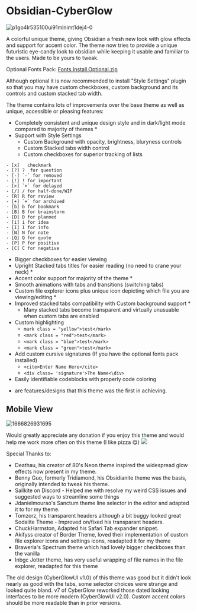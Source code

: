 # Obsidian-CyberGlow

![p1go4lr535100ui91mlnimt1dej4-0](https://user-images.githubusercontent.com/32932497/215888370-e3572049-4ad1-4115-a4d7-7337d5cdaf88.png)

A colorful unique theme, giving Obsidian a fresh new look with glow effects and support for accent color. The theme now tries to provide a unique futuristic eye-candy  look to obsidian while keeping it usable and familiar to the users. Made to be yours to tweak.

Optional Fonts Pack: [Fonts.Install.Optional.zip](https://github.com/ArtexJay/Obsidian-CyberGlow/files/10552682/Fonts.Install.Optional.zip)

Although optional it is now recommended to install "Style Settings" plugin so that you may have custom checkboxes, custom background and its controls and custom stacked tab width.

The theme contains lots of improvements over the base theme as well as unique, accessible or pleasing features:
- Completely consistent and unique design style and in dark/light mode compared to majority of themes *
- Support with Style Settings
  - Custom Background with opacity, brightness, bluryness controls
  - Custom Stacked tabs width control
  - Custom checkboxes for superior tracking of lists
```
- [x]   checkmark
- [?] ?  for question
- [-] `-` for removed
- [!] ! for important
- [>] `>` for delayed
- [/] / for half-done/WIP
- [R] R for review
- [+] `+` for archived
- [b] b for bookmark
- [B] B for brainstorm
- [D] D for planned
- [i] i for idea
- [I] I for info
- [N] N for note
- [Q] Q for quote
- [P] P for positive
- [C] C for negative
```
- Bigger checkboxes for easier viewing
- Upright Stacked tabs titles for easier reading (no need to crane your neck) *
- Accent color support for majority of the theme *
- Smooth animations with tabs and transitions (switching tabs)
- Custom file explorer icons plus unique icon depicting which file you are viewing/editing *
- Improved stacked tabs compatibility with Custom background support *
  - Many stacked tabs become transparent and virtually unusuable when custom tabs are enabled
- Custom highlighting 
  -  `mark class = "yellow">test</mark>`
  -  `<mark class = "red">test</mark>`
  -  `<mark class = "blue">test</mark>`
  -  `<mark class = "green">test</mark>`
- Add custom cursive signatures (If you have the optional fonts pack installed)
  - `<cite>Enter Name Here</cite>`
  - `<div class= 'signature'>The Name<\div>`
- Easily identifiable codeblocks with properly code coloring
  
* are features/designs that this theme was the first in achieving.

## Mobile View
![1666826931695](https://user-images.githubusercontent.com/32932497/198157599-624a448a-9f4b-4a6d-99b8-539ad4c1215b.jpg)

Would greatly appreciate any donation if you enjoy this theme and would help me work more often on this theme (I like pizza 😋)
<a href="https://www.buymeacoffee.com/TheEmperorArt"><img src="https://img.buymeacoffee.com/button-api/?text=Buy me a pizza&emoji=🍕&slug=TheEmperorArt&button_colour=690ed8&font_colour=ffffff&font_family=Inter&outline_colour=ffffff&coffee_colour=FFDD00" /></a>




Special Thanks to:
- Deathau, his creator of 80's Neon theme inspired the widespread glow effects now present in my theme. 
- Benny Guo, formerly Tridiamond, his Obsidianite theme was the basis, originally intended to tweak his theme.
- Sailkite on Discord - Helped me with resolve my weird CSS issues and suggested ways to streamline some things
- Jdanielmourao's Sanctum theme line selector in the editor and adapted it to for my theme.
- Tomzorz, his transparent headers although a bit buggy looked great Sodalite Theme - Improved on/fixed his transparant headers.
- ChuckHarmston, Adapted his Safari Tab expander snippet.
- Akifyss creator of Border Theme, loved their implementation of custom file explorer icons and settings icons, readapted it for my theme
- Braweria's Spectrum theme which had lovely bigger checkboxes than the vanilla
- lnbgc Jotter theme, has very useful wrapping of file names in the file explorer, readapted for this theme


The old design (CyberGlowUI v1.0) of this theme was good but it didn't look nearly as good with the tabs, some selector choices were strange and looked quite bland. v7 of CyberGlow reworked those dated looking interfaces to be more modern (CyberGlowUI v2.0). Custom accent colors should be more readable than in prior versions.
